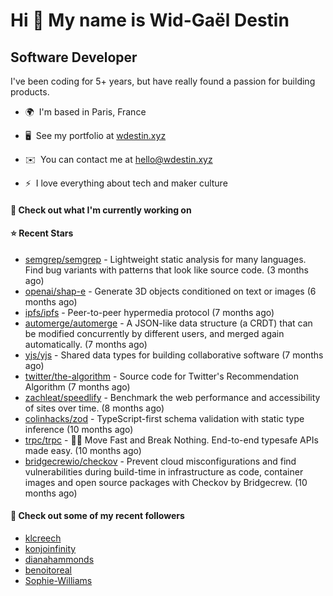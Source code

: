 Hi 👋 My name is Wid-Gaël Destin
================================

Software Developer
------------------

I've been coding for 5+ years, but have really found a passion for building products.

* 🌍  I'm based in Paris, France
* 🖥️  See my portfolio at [wdestin.xyz](http://wdestin.xyz)
* ✉️  You can contact me at [hello@wdestin.xyz](mailto:hello@wdestin.xyz)

* ⚡  I love everything about tech and maker culture

#### 👷 Check out what I'm currently working on


#### ⭐ Recent Stars

- [semgrep/semgrep](https://github.com/semgrep/semgrep) - Lightweight static analysis for many languages. Find bug variants with patterns that look like source code. (3 months ago)
- [openai/shap-e](https://github.com/openai/shap-e) - Generate 3D objects conditioned on text or images (6 months ago)
- [ipfs/ipfs](https://github.com/ipfs/ipfs) - Peer-to-peer hypermedia protocol (7 months ago)
- [automerge/automerge](https://github.com/automerge/automerge) - A JSON-like data structure (a CRDT) that can be modified concurrently by different users, and merged again automatically.  (7 months ago)
- [yjs/yjs](https://github.com/yjs/yjs) - Shared data types for building collaborative software (7 months ago)
- [twitter/the-algorithm](https://github.com/twitter/the-algorithm) - Source code for Twitter&#39;s Recommendation Algorithm (7 months ago)
- [zachleat/speedlify](https://github.com/zachleat/speedlify) - Benchmark the web performance and accessibility of sites over time. (8 months ago)
- [colinhacks/zod](https://github.com/colinhacks/zod) - TypeScript-first schema validation with static type inference (10 months ago)
- [trpc/trpc](https://github.com/trpc/trpc) - 🧙‍♀️  Move Fast and Break Nothing. End-to-end typesafe APIs made easy.  (10 months ago)
- [bridgecrewio/checkov](https://github.com/bridgecrewio/checkov) - Prevent cloud misconfigurations and find vulnerabilities during build-time in infrastructure as code, container images and open source packages with Checkov by Bridgecrew. (10 months ago)

#### 👯 Check out some of my recent followers

- [klcreech](https://github.com/klcreech)
- [konjoinfinity](https://github.com/konjoinfinity)
- [dianahammonds](https://github.com/dianahammonds)
- [benoitoreal](https://github.com/benoitoreal)
- [Sophie-Williams](https://github.com/Sophie-Williams)
